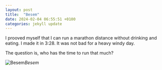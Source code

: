 ```yaml
---
layout: post
title:  "Besem"
date: 2024-02-04 06:55:51 +0100
categories: jekyll update
---
```


I prooved myself that I can run a marathon distance without drinking and eating. I made it in 3:28. It was not bad for a heavy windy day.  

The question is, who has the time to run that much?


![Besem](https://lh3.googleusercontent.com/pw/ABLVV85BKEqk3FyUoEmnRI5S_dluzOW8zB13kXqtDLljLoZORV3lNOMRO0TWcVIMYjd85DwPAUhZat4XCLk8EEgrrnlGaE1vaOd7gfNlYdy0uNI6MuIAgIE=w2400)*Besem*&nbsp;



[jekyll-docs]: https://jekyllrb.com/docs/home
[jekyll-gh]:   https://github.com/jekyll/jekyll
[jekyll-talk]: https://talk.jekyllrb.com/
